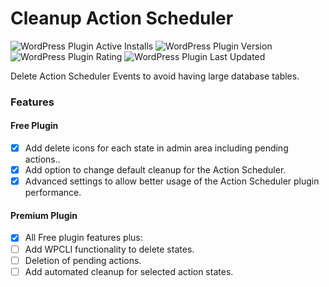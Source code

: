 # Cleanup Action Scheduler

![WordPress Plugin Active Installs](https://img.shields.io/wordpress/plugin/installs/cleanup-action-scheduler)
![WordPress Plugin Version](https://img.shields.io/wordpress/plugin/v/cleanup-action-scheduler)
![WordPress Plugin Rating](https://img.shields.io/wordpress/plugin/rating/cleanup-action-scheduler)
![WordPress Plugin Last Updated](https://img.shields.io/wordpress/plugin/last-updated/cleanup-action-scheduler)

Delete Action Scheduler Events to avoid having large database tables.

### Features

#### Free Plugin
- [x] Add delete icons for each state in admin area including pending actions..
- [x] Add option to change default cleanup for the Action Scheduler.
- [x] Advanced settings to allow better usage of the Action Scheduler plugin performance.

#### Premium Plugin
- [x] All Free plugin features plus:
- [ ] Add WPCLI functionality to delete states.
- [ ] Deletion of pending actions.
- [ ] Add automated cleanup for selected action states.